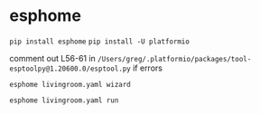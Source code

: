 # esphome

`pip install esphome`
`pip install -U platformio`

comment out L56-61 in `/Users/greg/.platformio/packages/tool-esptoolpy@1.20600.0/esptool.py` if errors

`esphome livingroom.yaml wizard`

`esphome livingroom.yaml run`
